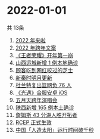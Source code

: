 # 2022-01-01
  共 13条

  <!-- BEGIN -->
  <!-- 最后更新时间:Sat Jan 01 2022 14:10:17 GMT+0000 (Coordinated Universal Time) -->
  1. [2022 年来啦](https://www.zhihu.com/search?q=2022)
1. [2022 年跨年文案](https://www.zhihu.com/search?q=跨年文案)
1. [《王者荣耀》开年第一崩](https://www.zhihu.com/search?q=王者荣耀)
1. [山西运城新增 1 例本地确诊](https://www.zhihu.com/search?q=山西疫情)
1. [顾客吃到网红咬过的芝士](https://www.zhihu.com/search?q=网红咬过的芝士)
1. [新秦时明月更新](https://www.zhihu.com/search?q=新秦时明月)
1. [杜兰特复出篮网负 76 人](https://www.zhihu.com/search?q=篮网)
1. [《光遇》合服安卓 iOS](https://www.zhihu.com/search?q=光遇)
1. [五月天跨年演唱会](https://www.zhihu.com/search?q=五月天)
1. [陕西新增 165 例本土确诊](https://www.zhihu.com/search?q=陕西疫情)
1. [詹姆斯 43 分湖人胜开拓者](https://www.zhihu.com/search?q=湖人)
1. [RCEP 正式生效](https://www.zhihu.com/search?q=RCEP)
1. [中国「人造太阳」运行时间破千秒](https://www.zhihu.com/search?q=中国人造太阳)
  <!-- END -->
  